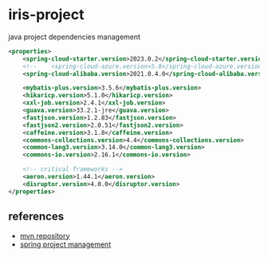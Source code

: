 # iris-project

java project dependencies management

```xml
<properties>
    <spring-cloud-starter.version>2023.0.2</spring-cloud-starter.version>
    <!--    <spring-cloud-azure.version>5.8</spring-cloud-azure.version>-->
    <spring-cloud-alibaba.version>2021.0.4.0</spring-cloud-alibaba.version>

    <mybatis-plus.version>3.5.6</mybatis-plus.version>
    <hikaricp.version>5.1.0</hikaricp.version>
    <xxl-job.version>2.4.1</xxl-job.version>
    <guava.version>33.2.1-jre</guava.version>
    <fastjson.version>1.2.83</fastjson.version>
    <fastjson2.version>2.0.51</fastjson2.version>
    <caffeine.version>3.1.8</caffeine.version>
    <commons-collections.version>4.4</commons-collections.version>
    <common-lang3.version>3.14.0</common-lang3.version>
    <commons-io.version>2.16.1</commons-io.version>

    <!-- critical frameworks -->
    <aeron.version>1.44.1</aeron.version>
    <disruptor.version>4.0.0</disruptor.version>
</properties>
```

## references

- [mvn repository](https://mvnrepository.com/)
- [spring project management](https://github.com/spring-projects/spring-boot/blob/2.0.x/spring-boot-project/spring-boot-parent/pom.xml)
